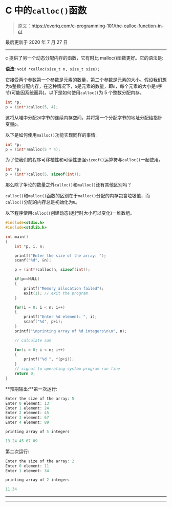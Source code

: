 # C 中的`calloc()`函数

> 原文：<https://overiq.com/c-programming-101/the-calloc-function-in-c/>

最后更新于 2020 年 7 月 27 日

* * *

c 提供了另一个动态分配内存的函数，它有时比 malloc()函数更好。它的语法是:

**语法:** `void *calloc(size_t n, size_t size);`

它接受两个参数第一个参数是元素的数量，第二个参数是元素的大小。假设我们想为`5`整数分配内存，在这种情况下，`5`是元素的数量，即`n`，每个元素的大小是`4`字节(可能因系统而异)。以下是如何使用`calloc()`为 5 个整数分配内存。

```c
int *p;
p = (int*)calloc(5, 4);

```

这将从堆中分配`20`字节的连续内存空间，并将第一个分配字节的地址分配给指针变量`p`。

以下是如何使用`malloc()`功能实现同样的事情:

```c
int *p;
p = (int*)malloc(5 * 4);

```

为了使我们的程序可移植性和可读性更强`sizeof()`运算符与`calloc()`一起使用。

```c
int *p;
p = (int*)calloc(5, sizeof(int));

```

那么除了争论的数量之外`calloc()`和`malloc()`还有其他区别吗？

`calloc()`和`malloc()`函数的区别在于`malloc()`分配的内存包含垃圾值，而`calloc()`分配的内存总是初始化为`0`。

以下程序使用`calloc()`创建动态(运行时大小可以变化)一维数组。

```c
#include<stdio.h>
#include<stdlib.h>

int main()
{
    int *p, i, n;

    printf("Enter the size of the array: ");
    scanf("%d", &n);

    p = (int*)calloc(n, sizeof(int));

    if(p==NULL)
    {
        printf("Memory allocation failed");
        exit(1); // exit the program
    }

    for(i = 0; i < n; i++)
    {
        printf("Enter %d element: ", i);
        scanf("%d", p+i);
    }
    printf("\nprinting array of %d integers\n\n", n);

    // calculate sum

    for(i = 0; i < n; i++)
    {
        printf("%d ", *(p+i));
    }
    // signal to operating system program ran fine
    return 0;
}

```

**预期输出:**第一次运行:

```c
Enter the size of the array: 5
Enter 0 element: 13
Enter 1 element: 24
Enter 2 element: 45
Enter 3 element: 67
Enter 4 element: 89

printing array of 5 integers

13 24 45 67 89

```

第二次运行:

```c
Enter the size of the array: 2
Enter 0 element: 11
Enter 1 element: 34

printing array of 2 integers

11 34

```

* * *

* * *
